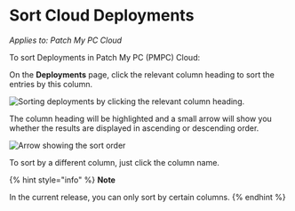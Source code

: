 # Sort Cloud Deployments

_Applies to: Patch My PC Cloud_

To sort Deployments in Patch My PC (PMPC) Cloud:

On the **Deployments** page, click the relevant column heading to sort the entries by this column.

![Sorting deployments by clicking the relevant column heading.](../../../_images/image%20%28630%29.png%20"Sorting%20deployments%20by%20clicking%20the%20relevant%20column%20heading.")

The column heading will be highlighted and a small arrow will show you whether the results are displayed in ascending or descending order.

![Arrow showing the sort order](../../../_images/image%20%28631%29.png%20"Arrow%20showing%20the%20sort%20order")

To sort by a different column, just click the column name.

{% hint style="info" %}
**Note**

In the current release, you can only sort by certain columns.
{% endhint %}
